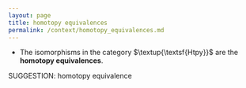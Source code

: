 ```yaml
---
layout: page
title: homotopy equivalences
permalink: /context/homotopy_equivalences.md
---
```

-  The isomorphisms in the category $\textup{\textsf{Htpy}}$ are the **homotopy equivalences**.

SUGGESTION: homotopy equivalence